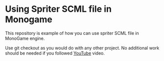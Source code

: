# Using Spriter SCML file in Monogame
This repository is example of how you can use spriter SCML file in MonoGame engine.

Use git checkout as you would do with any other project. No additional work should be needed if you followed [YouTube](https://youtu.be/AQj94xEYelc) video.
